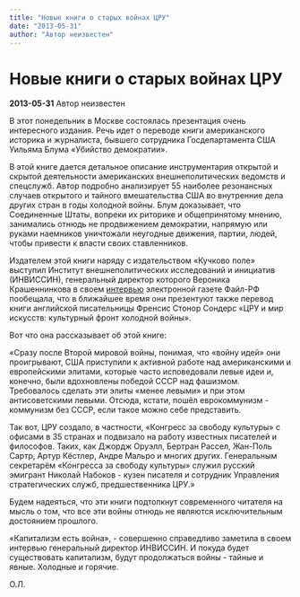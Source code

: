 ```yaml
---
title: "Новые книги о старых войнах ЦРУ"
date: "2013-05-31"
author: "Автор неизвестен"
---
```


# Новые книги о старых войнах ЦРУ

**2013-05-31** Автор неизвестен

В этот понедельник в Москве состоялась презентация очень интересного издания. Речь идет о переводе книги американского историка и журналиста, бывшего сотрудника Госдепартамента США Уильяма Блума «Убийство демократии».

В этой книге дается детальное описание инструментария открытой и скрытой деятельности американских внешнеполитических ведомств и спецслужб. Автор подробно анализирует 55 наиболее резонансных случаев открытого и тайного вмешательства США во внутренние дела других стран в годы холодной войны. Блум доказывает, что Соединенные Штаты, вопреки их риторике и общепринятому мнению, занимались отнюдь не продвижением демократии, напрямую или руками наемников уничтожали неугодные движения, партии, людей, чтобы привести к власти своих ставленников.

Издателем этой книги наряду с издательством «Кучково поле» выступил Институт внешнеполитических исследований и инициатив (ИНВИССИН), генеральный директор которого Вероника Крашеннинкова в своем [интервью](http://file-rf.ru/analitics/902) электронной газете Файл-РФ пообещала, что в ближайшее время они презентуют также перевод книги английской писательницы Френсис Стонор Сондерс «ЦРУ и мир искусств: культурный фронт холодной войны».

Вот что она рассказывает об этой книге:

«Сразу после Второй мировой войны, понимая, что «войну идей» они проигрывают, США приступили к активной работе над американскими и европейскими элитами, которые часто исповедовали левые идеи и, конечно, были вдохновлены победой СССР над фашизмом. Требовалось сделать эти элиты «менее левыми» и при этом антисоветскими левыми. Отсюда, кстати, пошёл еврокоммунизм - коммунизм без СССР, если такое можно себе представить.

Так вот, ЦРУ создало, в частности, «Конгресс за свободу культуры» с офисами в 35 странах и подвизало на работу известных писателей и философов. Таких, как Джордж Оруэлл, Бертран Рассел, Жан-Поль Сартр, Артур Кёстлер, Андре Мальро и многих других. Генеральным секретарём «Конгресса за свободу культуры» служил русский эмигрант Николай Набоков - кузен писателя и сотрудник Управления стратегических служб, предшественника ЦРУ.»

Будем надеяться, что эти книги подтолкнут современного читателя на мысль о том, что все эти войны отнюдь не являются исключительным достоянием прошлого.

«Капитализм есть война», - совершенно справедливо заметила в своем интервью генеральный директор ИНВИССИН. И покуда будет существовать капитализм, будут продолжаться войны - тайные и явные. Холодные и горячие.

О.Л.